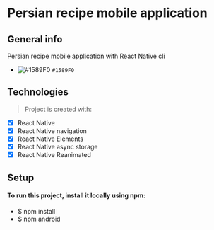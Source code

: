 # Persian recipe mobile application
## General info
Persian recipe mobile application with React Native cli
- ![#1589F0](https://via.placeholder.com/15/1589F0/000000?text=+) `#1589F0`
## Technologies 
> Project is created with:
- [x] React Native
- [x] React Native navigation
- [x] React Native Elements
- [x] React Native async storage
- [x] React Native Reanimated
## Setup
#### To run this project, install it locally using npm:
- $ npm install
- $ npm android
